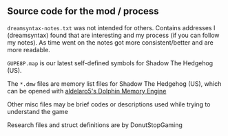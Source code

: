 ## Source code for the mod / process

`dreamsyntax-notes.txt` was not intended for others.
Contains addresses I (dreamsyntax) found that are interesting and my process (if you can follow my notes).
As time went on the notes got more consistent/better and are more readable.

`GUPE8P.map` is our latest self-defined symbols for Shadow The Hedgehog (US).

The `*.dmw` files are memory list files for Shadow The Hedgehog (US), which can be opened with [aldelaro5's Dolphin Memory Engine](https://github.com/aldelaro5/Dolphin-memory-engine)

Other misc files may be brief codes or descriptions used while trying to understand the game

Research files and struct definitions are by DonutStopGaming